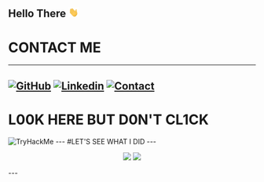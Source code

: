 
<!-- bu satırda selamlama için yazı, gif ve boyut kısmı vardır dilediğinize göre değişebilir.-->
<h2> Hello There <img src="https://raw.githubusercontent.com/ABSphreak/ABSphreak/master/gifs/Hi.gif" height="20px"></h2>

<!-- Bu kısımda ise benim hakkımda iletişim kısımları var.-->

# CONTACT ME
---
[![GitHub](https://img.shields.io/badge/SUPPORT%20AT-GITHUB-blue?style=for-the-badge&logo=github)](https://github.com/Onur-TURAN)
[![Linkedin](https://img.shields.io/badge/linkedin-%230077B5.svg?&style=for-the-badge&logo=linkedin&logoColor=white)](https://www.linkedin.com/in/onurturan.t)
[![Contact](https://img.shields.io/badge/CONTACT-GMAIL-yellow?style=for-the-badge&logo=gmail&logoColor=white)](mailto:onurturan.t@gmail.com)
---

# L00K HERE BUT D0N'T CL1CK
 <img src="https://tryhackme-badges.s3.amazonaws.com/biyik.png" alt="TryHackMe" height="75">
---
<!-- Bu kısımda github içerisindeki yazdığım diller hakkında bilgilendirmeler veriyor.-->
#LET'S SEE WHAT I DID
---
<p align="center">
 <img href="https://github.com/Onur-TURAN" src="https://github-readme-stats.vercel.app/api?username=Onur-TURAN&show_icons=true&count_private=true&theme=default&include_all_commits=true" height="150">   
<img href="https://github.com/Onur-TURAN" src="https://github-readme-stats.vercel.app/api/top-langs/?username=Onur-TURAN&layout=compact&theme=default&langs_count=6&hide=html,css" height="150">
</p>
---
<!--**Onur-TURAN/Onur-TURAN** is a ✨ _special_ ✨ repository because its `README.md` (this file) appears on your GitHub profile.

Here are some ideas to get you started:

- 🔭 I’m currently working on ...
- 🌱 I’m currently learning ...
- 👯 I’m looking to collaborate on ...
- 🤔 I’m looking for help with ...
- 💬 Ask me about ...
- 📫 How to reach me: ...
- 😄 Pronouns: ...
- ⚡ Fun fact: ...
-->

